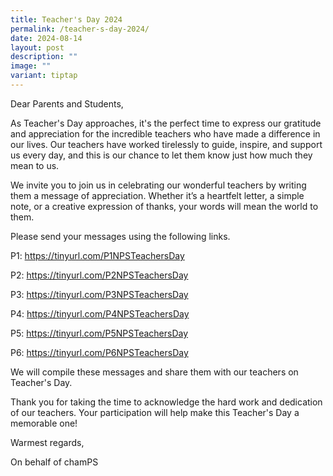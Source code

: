 ```yaml
---
title: Teacher's Day 2024
permalink: /teacher-s-day-2024/
date: 2024-08-14
layout: post
description: ""
image: ""
variant: tiptap
---
```

<p>Dear Parents and Students,</p>
<p>As Teacher's Day approaches, it's the perfect time to express our gratitude
and appreciation for the incredible teachers who have made a difference
in our lives. Our teachers have worked tirelessly to guide, inspire, and
support us every day, and this is our chance to let them know just how
much they mean to us.</p>
<p>We invite you to join us in celebrating our wonderful teachers by writing
them a message of appreciation. Whether it’s a heartfelt letter, a simple
note, or a creative expression of thanks, your words will mean the world
to them.</p>
<p>Please send your messages using the following links.</p>
<p>P1: <a href="https://tinyurl.com/P1NPSTeachersDay" rel="noopener noreferrer nofollow" target="_blank">https://tinyurl.com/P1NPSTeachersDay</a>
</p>
<p>P2: <a href="https://tinyurl.com/P2NPSTeachersDay" rel="noopener noreferrer nofollow" target="_blank">https://tinyurl.com/P2NPSTeachersDay</a>
</p>
<p>P3: <a href="https://tinyurl.com/P3NPSTeachersDay" rel="noopener noreferrer nofollow" target="_blank">https://tinyurl.com/P3NPSTeachersDay</a>
</p>
<p>P4: <a href="https://tinyurl.com/P4NPSTeachersDay" rel="noopener noreferrer nofollow" target="_blank">https://tinyurl.com/P4NPSTeachersDay</a>
</p>
<p>P5: <a href="https://tinyurl.com/P5NPSTeachersDay" rel="noopener noreferrer nofollow" target="_blank">https://tinyurl.com/P5NPSTeachersDay</a>
</p>
<p>P6: <a href="https://tinyurl.com/P6NPSTeachersDay" rel="noopener noreferrer nofollow" target="_blank">https://tinyurl.com/P6NPSTeachersDay</a>
</p>
<p>We will compile these messages and share them with our teachers on Teacher's
Day.</p>
<p>Thank you for taking the time to acknowledge the hard work and dedication
of our teachers. Your participation will help make this Teacher's Day a
memorable one!</p>
<p>Warmest regards,</p>
<p>On behalf of chamPS</p>
